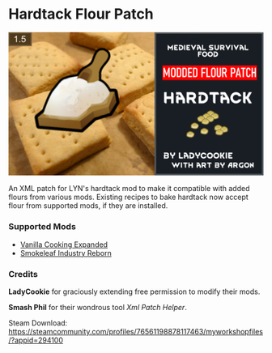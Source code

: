 # Hardtack Flour Patch
![plot](./About/Preview.png)

An XML patch for LYN's hardtack mod to make it compatible with added flours from various mods. Existing recipes to bake hardtack now accept flour from supported mods, if they are installed.

### Supported Mods
* [Vanilla Cooking Expanded](https://steamcommunity.com/sharedfiles/filedetails/?id=2134308519)
* [Smokeleaf Industry Reborn](https://steamcommunity.com/sharedfiles/filedetails/?id=2018570327)

### Credits
**LadyCookie** for graciously extending free permission to modify their mods.

**Smash Phil** for their wondrous tool *Xml Patch Helper*.

Steam Download: https://steamcommunity.com/profiles/76561198878117463/myworkshopfiles/?appid=294100

